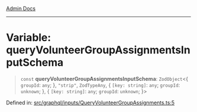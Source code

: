 [Admin Docs](/)

***

# Variable: queryVolunteerGroupAssignmentsInputSchema

> `const` **queryVolunteerGroupAssignmentsInputSchema**: `ZodObject`\<\{ `groupId`: `any`; \}, `"strip"`, `ZodTypeAny`, \{ `[key: string]`: `any`;  `groupId`: `unknown`; \}, \{ `[key: string]`: `any`;  `groupId`: `unknown`; \}\>

Defined in: [src/graphql/inputs/QueryVolunteerGroupAssignments.ts:5](https://github.com/PalisadoesFoundation/talawa-api/blob/a4f57b3a64e82c74809b195eb7bde9c04b2a5e89/src/graphql/inputs/QueryVolunteerGroupAssignments.ts#L5)
